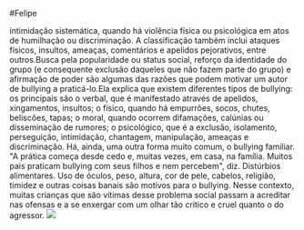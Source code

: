 #Felipe

intimidação sistemática, quando há violência física ou psicológica em atos de humilhação ou discriminação. A classificação também inclui ataques físicos, insultos, ameaças, comentários e apelidos pejorativos, entre outros.Busca pela popularidade ou status social, reforço da identidade do grupo (e consequente exclusão daqueles que não fazem parte do grupo) e afirmação de poder são algumas das razões que podem motivar um autor de bullying a praticá-lo.Ela explica que existem diferentes tipos de bullying: os principais são o verbal, que é manifestado através de apelidos, xingamentos, insultos; o físico, quando há empurrões, socos, chutes, beliscões, tapas; o moral, quando ocorrem difamações, calúnias ou disseminação de rumores; o psicológico, que é a exclusão, isolamento, perseguição, intimidação, chantagem, manipulação, ameaças e discriminação. Há, ainda, uma outra forma muito comum, o bullying familiar. "A prática começa desde cedo e, muitas vezes, em casa, na família. Muitos pais praticam bullying com seus filhos e nem percebem", diz.
Distúrbios alimentares. Uso de óculos, peso, altura, cor de pele, cabelos, religião, timidez e outras coisas banais são motivos para o bullying. Nesse contexto, muitas crianças que são vítimas desse problema social passam a acreditar nas ofensas e a se enxergar com um olhar tão crítico e cruel quanto o do agressor.
![](https://www.google.com/imgres?imgurl=https%3A%2F%2Fimg.freepik.com%2Fvetores-gratis%2Fpare-de-intimidar-o-conceito-de-ilustracao_52683-40743.jpg%3Fw%3D2000&tbnid=uuWApyrwgzySjM&vet=12ahUKEwiGq-SFnLmBAxWBMrkGHWiZCh8QMygGegQIARB2..i&imgrefurl=https%3A%2F%2Fbr.freepik.com%2Ffotos-vetores-gratis%2Fkids-bullying&docid=GjaxQiGYUi7ZwM&w=2000&h=1333&q=bullying&ved=2ahUKEwiGq-SFnLmBAxWBMrkGHWiZCh8QMygGegQIARB2)

